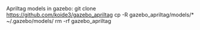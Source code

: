 Apriltag models in gazebo:
git clone https://github.com/koide3/gazebo_apriltag
cp -R gazebo_apriltag/models/* ~/.gazebo/models/
rm -rf gazebo_apriltag